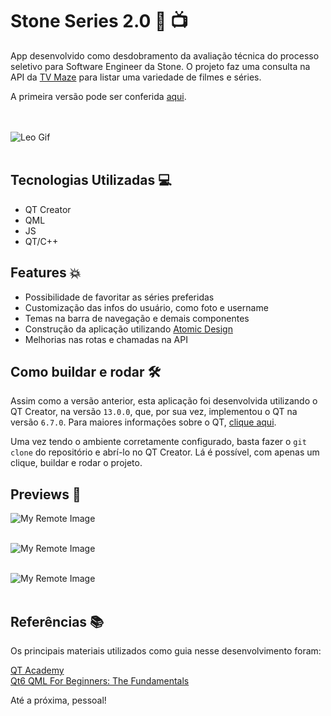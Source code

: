 # Stone Series 2.0 :star_struck: :tv:

App desenvolvido como desdobramento da avaliação técnica do processo seletivo para Software Engineer da Stone. O projeto faz uma consulta na API da [TV Maze](https://www.tvmaze.com/api#licensing) para listar uma variedade de filmes e séries.

A primeira versão pode ser conferida [aqui](https://github.com/gabrigomez/stone_series/tree/main).

<br><br>
![Leo Gif](https://media2.giphy.com/media/kd9BlRovbPOykLBMqX/giphy.gif?cid=790b7611dx0834du8ezpu08s3w8axvyesek1qgov788pjbvu&ep=v1_gifs_search&rid=giphy.gif&ct=g)
<br><br>

## Tecnologias Utilizadas 💻

- QT Creator
- QML
- JS
- QT/C++

## Features :boom:

- Possibilidade de favoritar as séries preferidas
- Customização das infos do usuário, como foto e username
- Temas na barra de navegação e demais componentes
- Construção da aplicação utilizando [Atomic Design](https://medium.com/pretux/atomic-design-o-que-%C3%A9-como-surgiu-e-sua-import%C3%A2ncia-para-a-cria%C3%A7%C3%A3o-do-design-system-e3ac7b5aca2c)
- Melhorias nas rotas e chamadas na API

## Como buildar e rodar :hammer_and_wrench:

Assim como a versão anterior, esta aplicação foi desenvolvida utilizando o QT Creator, na versão `13.0.0`, que, por sua vez, implementou o QT na versão `6.7.0`. Para maiores informações sobre o QT, [clique aqui](https://www.qt.io/download).

Uma vez tendo o ambiente corretamente configurado, basta fazer o `git clone` do repositório e abrí-lo no QT Creator. Lá é possível, com apenas um clique, buildar e rodar o projeto.

## Previews :eyes:	

![My Remote Image](https://github.com/gabrigomez/stone_series/assets/69373145/71c1de8c-a7ff-4145-8bce-f25939598bbd)
<br><br>

![My Remote Image](https://github.com/gabrigomez/stone_series/assets/69373145/c641c3c1-d419-4510-a230-0c93046995a2)
<br><br>

![My Remote Image](https://github.com/gabrigomez/stoneSeries2.0/assets/69373145/daf53563-5d8e-4985-93ce-1746a76640da)
<br><br>

## Referências :books:

Os principais materiais utilizados como guia nesse desenvolvimento foram:

[QT Academy](https://www.qt.io/academy)<br>
[Qt6 QML For Beginners: The Fundamentals](https://www.udemy.com/course/qt6-qml-for-beginners/)<br>


Até a próxima, pessoal!
<br><br>
